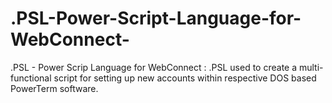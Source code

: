 # .PSL-Power-Script-Language-for-WebConnect-
.PSL - Power Scrip Language for WebConnect : .PSL used to create a multi-functional script for setting up new accounts within respective DOS based PowerTerm software.
